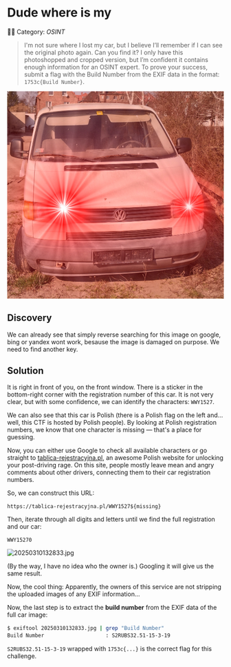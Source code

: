 # Dude where is my

🧑‍💻 Category: _OSINT_

> I'm not sure where I lost my car, but I believe I’ll remember if I can see the original photo again. Can you find it? I only have this photoshopped and cropped version, but I’m confident it contains enough information for an OSINT expert. To prove your success, submit a flag with the Build Number from the EXIF data in the format: `1753c{Build Number}`.

![car.jpg](car.jpg)

## Discovery

We can already see that simply reverse searching for this image on google, bing or yandex wont work, besause the image is damaged on purpose. We need to find another key. 

## Solution

It is right in front of you, on the front window. There is a sticker in the bottom-right corner with the registration number of this car. It is not very clear, but with some confidence, we can identify the characters: `WWY1527`.  

We can also see that this car is Polish (there is a Polish flag on the left and... well, this CTF is hosted by Polish people). By looking at Polish registration numbers, we know that one character is missing — that's a place for guessing.  

Now, you can either use Google to check all available characters or go straight to [tablica-rejestracyjna.pl](https://tablica-rejestracyjna.pl/), an awesome Polish website for unlocking your post-driving rage. On this site, people mostly leave mean and angry comments about other drivers, connecting them to their car registration numbers.  

So, we can construct this URL:  

```
https://tablica-rejestracyjna.pl/WWY1527${missing}
```

Then, iterate through all digits and letters until we find the full registration and our car:  

```
WWY15270
```

![20250310132833.jpg](20250310132833.jpg)


(By the way, I have no idea who the owner is.) Googling it will give us the same result.  

Now, the cool thing: Apparently, the owners of this service are not stripping the uploaded images of any EXIF information...  

Now, the last step is to extract the **build number** from the EXIF data of the full car image:  


```bash
$ exiftool 20250310132833.jpg | grep "Build Number"
Build Number                    : S2RUBS32.51-15-3-19
```

`S2RUBS32.51-15-3-19` wrapped with `1753c{...}` is the correct flag for this challenge.
